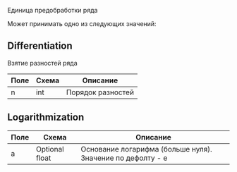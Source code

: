 Единица предобработки ряда

Может принимать одно из следующих значений:

## Differentiation
Взятие разностей ряда

| Поле | Схема | Описание          |
| ---- | ----- | ----------------- |
| n    | int   | Порядок разностей |
## Logarithmization
| Поле | Схема          | Описание                                                   |
| ---- | -------------- | ---------------------------------------------------------- |
| a    | Optional float | Основание логарифма (больше нуля). Значение по дефолту - е |

